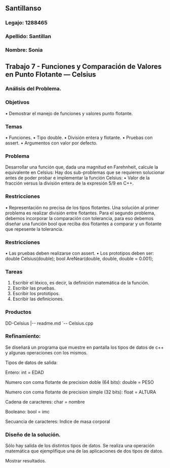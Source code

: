 ## Santillanso
### Legajo: 1288465
### Apellido: Santillan
### Nombre: Sonia
## Trabajo 7 - Funciones y Comparación de Valores en Punto Flotante — Celsius

### Análisis del Problema.
### Objetivos
• Demostrar el manejo de funciones y valores punto flotante.
### Temas
• Funciones.
• Tipo double.
• División entera y flotante.
• Pruebas con assert.
• Argumentos con valor por defecto.
### Problema
Desarrollar una función que, dada una magnitud en Farehnheit, calcule la
equivalente en Celsius:
Hay dos sub-problemas que se requieren solucionar antes de poder probar e
implementar la función Celsius:
• Valor de la fracción versus la división entera de la expresión 5/9 en C++.
### Restricciones
• Representación no precisa de los tipos flotantes.
Una solución al primer problema es realizar división entre flotantes. Para el
segundo problema, debemos incorporar la comparación con tolerancia, para eso
debemos diseñar una función bool que reciba dos flotantes a comparar y un
flotante que repesente la tolerancia.
### Restricciones
• Las pruebas deben realizarse con assert.
• Los prototipos deben ser:
double Celsius(double);
bool AreNear(double, double, double = 0.001);
### Tareas
1. Escribir el léxico, es decir, la definición matemática de la función.
2. Escribir las pruebas.
3. Escribir los prototipos.
4. Escribir las definiciones.
### Productos
DD-Celsius
|-- readme.md
`-- Celsius.cpp

### Refinamiento:

Se diseñará un programa que muestre en pantalla los tipos de datos de c++ y algunas operaciones con los mismos.

Tipos de datos de salida:

Entero: int = EDAD

Numero con coma flotante de precision doble (64 bits): double = PESO

Numero con coma flotante de precision simple (32 bits): float = ALTURA

Cadena de caracteres: char = nombre 

Booleano: bool = imc

Secuancia de caracteres: Indice de masa corporal

### Diseño de la solución.

Sólo hay salida de los distintos tipos de datos. Se realiza una operación matemática que ejemplifique una de las aplicaciones de dos tipos de datos.

Mostrar resultados.
